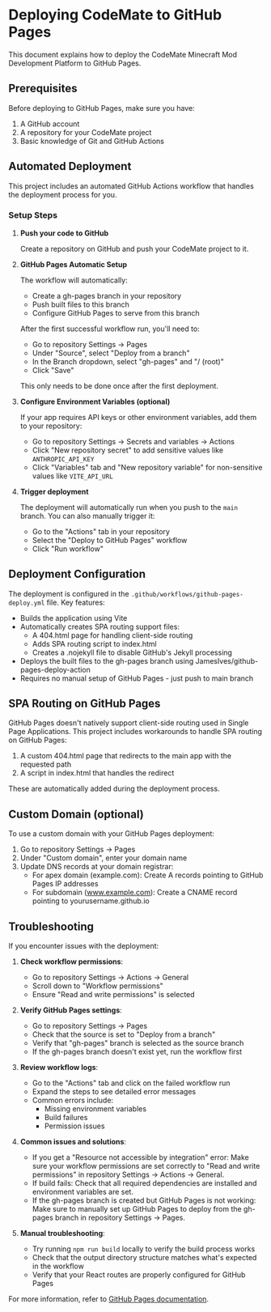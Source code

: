 # Deploying CodeMate to GitHub Pages

This document explains how to deploy the CodeMate Minecraft Mod Development Platform to GitHub Pages.

## Prerequisites

Before deploying to GitHub Pages, make sure you have:

1. A GitHub account
2. A repository for your CodeMate project
3. Basic knowledge of Git and GitHub Actions

## Automated Deployment

This project includes an automated GitHub Actions workflow that handles the deployment process for you.

### Setup Steps

1. **Push your code to GitHub**
   
   Create a repository on GitHub and push your CodeMate project to it.

2. **GitHub Pages Automatic Setup**
   
   The workflow will automatically:
   
   - Create a gh-pages branch in your repository
   - Push built files to this branch
   - Configure GitHub Pages to serve from this branch
   
   After the first successful workflow run, you'll need to:
   
   - Go to repository Settings → Pages
   - Under "Source", select "Deploy from a branch"
   - In the Branch dropdown, select "gh-pages" and "/ (root)"
   - Click "Save"
   
   This only needs to be done once after the first deployment.

3. **Configure Environment Variables (optional)**
   
   If your app requires API keys or other environment variables, add them to your repository:
   
   - Go to repository Settings → Secrets and variables → Actions
   - Click "New repository secret" to add sensitive values like `ANTHROPIC_API_KEY`
   - Click "Variables" tab and "New repository variable" for non-sensitive values like `VITE_API_URL`

4. **Trigger deployment**
   
   The deployment will automatically run when you push to the `main` branch. 
   You can also manually trigger it:
   
   - Go to the "Actions" tab in your repository
   - Select the "Deploy to GitHub Pages" workflow
   - Click "Run workflow"

## Deployment Configuration

The deployment is configured in the `.github/workflows/github-pages-deploy.yml` file. Key features:

- Builds the application using Vite
- Automatically creates SPA routing support files:
  - A 404.html page for handling client-side routing
  - Adds SPA routing script to index.html
  - Creates a .nojekyll file to disable GitHub's Jekyll processing
- Deploys the built files to the gh-pages branch using JamesIves/github-pages-deploy-action
- Requires no manual setup of GitHub Pages - just push to main branch

## SPA Routing on GitHub Pages

GitHub Pages doesn't natively support client-side routing used in Single Page Applications. 
This project includes workarounds to handle SPA routing on GitHub Pages:

1. A custom 404.html page that redirects to the main app with the requested path
2. A script in index.html that handles the redirect

These are automatically added during the deployment process.

## Custom Domain (optional)

To use a custom domain with your GitHub Pages deployment:

1. Go to repository Settings → Pages
2. Under "Custom domain", enter your domain name
3. Update DNS records at your domain registrar:
   - For apex domain (example.com): Create A records pointing to GitHub Pages IP addresses
   - For subdomain (www.example.com): Create a CNAME record pointing to yourusername.github.io

## Troubleshooting

If you encounter issues with the deployment:

1. **Check workflow permissions**:
   - Go to repository Settings → Actions → General
   - Scroll down to "Workflow permissions"
   - Ensure "Read and write permissions" is selected

2. **Verify GitHub Pages settings**:
   - Go to repository Settings → Pages
   - Check that the source is set to "Deploy from a branch"
   - Verify that "gh-pages" branch is selected as the source branch
   - If the gh-pages branch doesn't exist yet, run the workflow first

3. **Review workflow logs**:
   - Go to the "Actions" tab and click on the failed workflow run
   - Expand the steps to see detailed error messages
   - Common errors include:
     - Missing environment variables
     - Build failures
     - Permission issues

4. **Common issues and solutions**:
   - If you get a "Resource not accessible by integration" error: Make sure your workflow permissions are set correctly to "Read and write permissions" in repository Settings → Actions → General.
   - If build fails: Check that all required dependencies are installed and environment variables are set.
   - If the gh-pages branch is created but GitHub Pages is not working: Make sure to manually set up GitHub Pages to deploy from the gh-pages branch in repository Settings → Pages.

5. **Manual troubleshooting**:
   - Try running `npm run build` locally to verify the build process works
   - Check that the output directory structure matches what's expected in the workflow
   - Verify that your React routes are properly configured for GitHub Pages

For more information, refer to [GitHub Pages documentation](https://docs.github.com/en/pages).